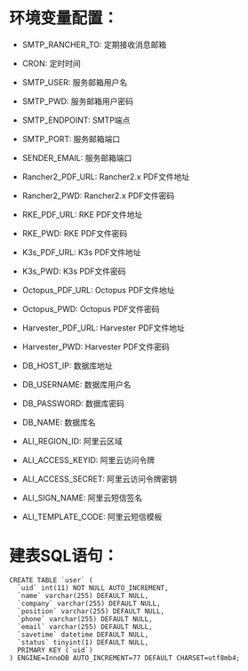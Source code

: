 # 环境变量配置：

- SMTP_RANCHER_TO: 定期接收消息邮箱
- CRON: 定时时间

- SMTP_USER: 服务邮箱用户名
- SMTP_PWD: 服务邮箱用户密码
- SMTP_ENDPOINT: SMTP端点
- SMTP_PORT: 服务邮箱端口
- SENDER_EMAIL: 服务邮箱端口

- Rancher2_PDF_URL: Rancher2.x PDF文件地址
- Rancher2_PWD: Rancher2.x PDF文件密码
- RKE_PDF_URL: RKE PDF文件地址
- RKE_PWD: RKE PDF文件密码
- K3s_PDF_URL: K3s PDF文件地址
- K3s_PWD: K3s PDF文件密码
- Octopus_PDF_URL: Octopus PDF文件地址
- Octopus_PWD: Octopus PDF文件密码
- Harvester_PDF_URL: Harvester PDF文件地址
- Harvester_PWD: Harvester PDF文件密码

- DB_HOST_IP: 数据库地址
- DB_USERNAME: 数据库用户名
- DB_PASSWORD:  数据库密码
- DB_NAME: 数据库名

- ALI_REGION_ID: 阿里云区域
- ALI_ACCESS_KEYID: 阿里云访问令牌
- ALI_ACCESS_SECRET: 阿里云访问令牌密钥
- ALI_SIGN_NAME: 阿里云短信签名
- ALI_TEMPLATE_CODE: 阿里云短信模板

# 建表SQL语句：

```
CREATE TABLE `user` (
  `uid` int(11) NOT NULL AUTO_INCREMENT,
  `name` varchar(255) DEFAULT NULL,
  `company` varchar(255) DEFAULT NULL,
  `position` varchar(255) DEFAULT NULL,
  `phone` varchar(255) DEFAULT NULL,
  `email` varchar(255) DEFAULT NULL,
  `savetime` datetime DEFAULT NULL,
  `status` tinyint(1) DEFAULT NULL,
  PRIMARY KEY (`uid`)
) ENGINE=InnoDB AUTO_INCREMENT=77 DEFAULT CHARSET=utf8mb4;
```
